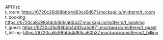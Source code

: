 API list: <br>
t_room: https://6720c26d98bbb4d93ca5d871.mockapi.io/midterm/t_room <br>
t_booking: https://6720ca8c98bbb4d93ca60b37.mockapi.io/midterm/t_booking <br>
t_guest: https://6720c26d98bbb4d93ca5d871.mockapi.io/midterm/t_guest <br>
t_billing: https://6720ca8c98bbb4d93ca60b37.mockapi.io/midterm/t_billing <br>
